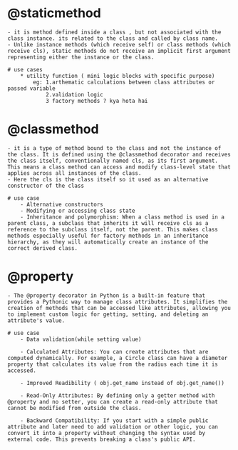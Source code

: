 # @staticmethod
    - it is method defined inside a class , but not associated with the class instance. its related to the class and called by class name.
    - Unlike instance methods (which receive self) or class methods (which receive cls), static methods do not receive an implicit first argument representing either the instance or the class.

    # use cases
        * utility function ( mini logic blocks with specific purpose)
            eg: 1.arthematic calculations between class attributes or passed variable
                2.validation logic
                3 factory methods ? kya hota hai

# @classmethod
    - it is a type of method bound to the class and not the instance of the class. It is defined using the @classmethod decorator and receives the class itself, conventionally named cls, as its first argument. This means a class method can access and modify class-level state that applies across all instances of the class. 
    - Here the cls is the class itself so it used as an alternative constructor of the class

    # use case
        - Alternative constructors
        - Modifying or accessing class state
        - Inheritance and polymorphism: When a class method is used in a parent class, a subclass that inherits it will receive cls as a reference to the subclass itself, not the parent. This makes class methods especially useful for factory methods in an inheritance hierarchy, as they will automatically create an instance of the correct derived class.

# @property
    - The @property decorator in Python is a built-in feature that provides a Pythonic way to manage class attributes. It simplifies the creation of methods that can be accessed like attributes, allowing you to implement custom logic for getting, setting, and deleting an attribute's value.

    # use case
        - Data validation(while setting value)
        
        - Calculated Attributes: You can create attributes that are computed dynamically. For example, a Circle class can have a diameter property that calculates its value from the radius each time it is accessed.
        
        - Improved Readibility ( obj.get_name instead of obj.get_name())
        
        - Read-Only Attributes: By defining only a getter method with @property and no setter, you can create a read-only attribute that cannot be modified from outside the class.
        
        - Backward Compatibility: If you start with a simple public attribute and later need to add validation or other logic, you can convert it into a property without changing the syntax used by external code. This prevents breaking a class's public API.
